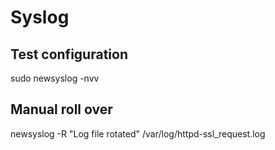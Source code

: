 # Syslog

## Test configuration
sudo newsyslog -nvv

## Manual roll over
newsyslog -R "Log file rotated" /var/log/httpd-ssl_request.log
